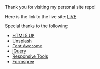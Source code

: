 Thank you for visiting my personal site repo!

Here is the link to the live site: [LIVE](https://john-michihara.github.io/)

Special thanks to the following:
- [HTML5 UP](https://html5up.net)
- [Unsplash](https://unsplash.com)
- [Font Awesome](https://fontawesome.io)
- [jQuery](https://jquery.com)
- [Responsive Tools](https://github.com/ajlkn/responsive-tools)
- [Formspree](https://formspree.io/)
